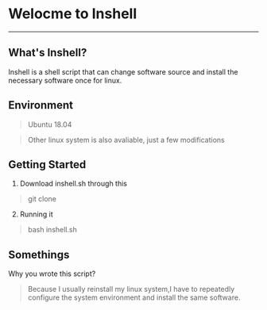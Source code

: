  # Welocme to Inshell
 ----
 
 ## What's Inshell?
 Inshell is a shell script that can change software source and install the necessary software once for linux. 

## Environment
> Ubuntu 18.04

> Other linux system is also avaliable, just a few modifications

## Getting Started

1. Download inshell.sh through this
> git clone 

2. Running it
> bash inshell.sh

## Somethings

Why you wrote this script?
> Because I usually reinstall my linux system,I have to repeatedly configure the system environment and install the same software.

